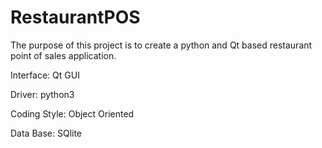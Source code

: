 # RestaurantPOS
The purpose of this project is to create a python and Qt based restaurant point of sales application. 

Interface: Qt GUI

Driver: python3

Coding Style: Object Oriented

Data Base: SQlite

